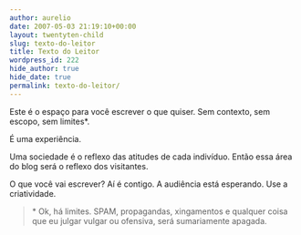 ```yaml
---
author: aurelio
date: 2007-05-03 21:19:10+00:00
layout: twentyten-child
slug: texto-do-leitor
title: Texto do Leitor
wordpress_id: 222
hide_author: true
hide_date: true
permalink: texto-do-leitor/
---
```


Este é o espaço para você escrever o que quiser.
Sem contexto, sem escopo, sem limites*.

É uma experiência.

Uma sociedade é o reflexo das atitudes de cada indivíduo.
Então essa área do blog será o reflexo dos visitantes.

O que você vai escrever?
Aí é contigo.
A audiência está esperando.
Use a criatividade.

<!-- Se quiser acompanhar novidades nessa página, [assine esse Feed](http://aurelio.net/texto-do-leitor/feed/). -->

> \* Ok, há limites. SPAM, propagandas, xingamentos e qualquer coisa que eu julgar vulgar ou ofensiva, será sumariamente apagada.
